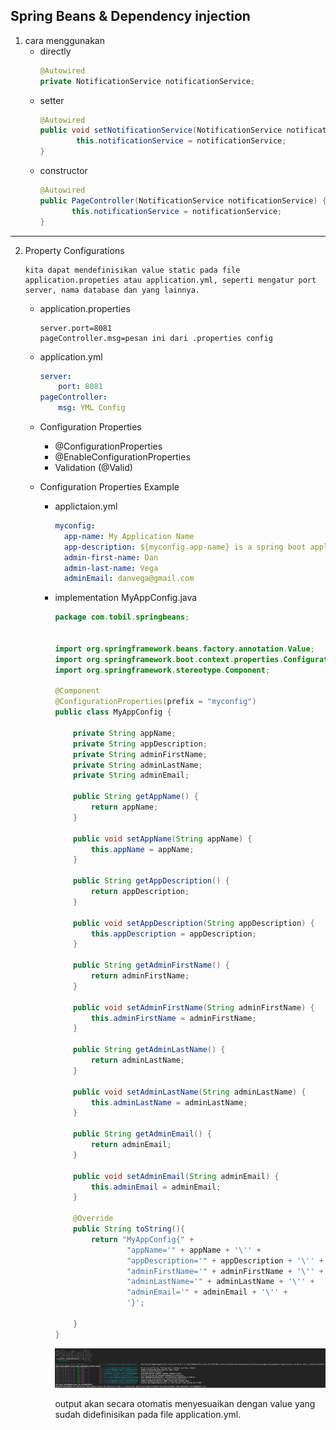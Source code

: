 ## Spring Beans & Dependency injection

1. cara menggunakan
    - directly
      ```java
      @Autowired
      private NotificationService notificationService;
      ```
    - setter
        ```java
        @Autowired
        public void setNotificationService(NotificationService notificationService) {
                this.notificationService = notificationService;
        }   
        ```
    - constructor
       ```java
       @Autowired
       public PageController(NotificationService notificationService) {
              this.notificationService = notificationService;
       }
       ```

---
2. Property Configurations
   ```
   kita dapat mendefinisikan value static pada file application.propeties atau application.yml, seperti mengatur port server, nama database dan yang lainnya.
   ```
   - application.properties
        ```properties
        server.port=8081
        pageController.msg=pesan ini dari .properties config
        ```
   - application.yml
        ```yaml
        server:
            port: 8081
        pageController:
            msg: YML Config
        ```
   - Configuration Properties
        - @ConfigurationProperties
        - @EnableConfigurationProperties
        - Validation (@Valid)
        
   - Configuration Properties Example
        - applictaion.yml
          ```yaml
          myconfig:
            app-name: My Application Name
            app-description: ${myconfig.app-name} is a spring boot application
            admin-first-name: Dan
            admin-last-name: Vega
            adminEmail: danvega@gmail.com
          ```
        - implementation MyAppConfig.java
            ```java
            package com.tobil.springbeans;
            
            
            import org.springframework.beans.factory.annotation.Value;
            import org.springframework.boot.context.properties.ConfigurationProperties;
            import org.springframework.stereotype.Component;
            
            @Component
            @ConfigurationProperties(prefix = "myconfig")
            public class MyAppConfig {
            
                private String appName;
                private String appDescription;
                private String adminFirstName;
                private String adminLastName;
                private String adminEmail;
            
                public String getAppName() {
                    return appName;
                }
            
                public void setAppName(String appName) {
                    this.appName = appName;
                }
            
                public String getAppDescription() {
                    return appDescription;
                }
            
                public void setAppDescription(String appDescription) {
                    this.appDescription = appDescription;
                }
            
                public String getAdminFirstName() {
                    return adminFirstName;
                }
            
                public void setAdminFirstName(String adminFirstName) {
                    this.adminFirstName = adminFirstName;
                }
            
                public String getAdminLastName() {
                    return adminLastName;
                }
            
                public void setAdminLastName(String adminLastName) {
                    this.adminLastName = adminLastName;
                }
            
                public String getAdminEmail() {
                    return adminEmail;
                }
            
                public void setAdminEmail(String adminEmail) {
                    this.adminEmail = adminEmail;
                }
            
                @Override
                public String toString(){
                    return "MyAppConfig{" +
                            "appName='" + appName + '\'' +
                            "appDescription='" + appDescription + '\'' +
                            "adminFirstName='" + adminFirstName + '\'' +
                            "adminLastName='" + adminLastName + '\'' +
                            "adminEmail='" + adminEmail + '\'' +
                            '}';
            
                }
            }

            ```
          ![output config](./spring-config.png)
          
          output akan secara otomatis menyesuaikan dengan value yang sudah didefinisikan pada file application.yml.
      
  

 
